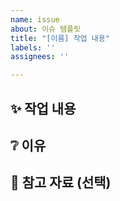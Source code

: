 ```yaml
---
name: issue
about: 이슈 템플릿
title: "[이름] 작업 내용"
labels: ''
assignees: ''

---
```


<!-- 제목 예시: [하상준] README.md 작성  -->

## ✨ 작업 내용
<!-- 어떤 수정 사항 또는 추가 사항이 있는지 작성합니다. -->

## ❔ 이유
<!-- 어떤 수정 사항 또는 추가 사항을 작업하게 된 이유를 작성합니다. -->

## 📎 참고 자료 (선택)
<!-- 관련 문서, 링크, 노션, 피그마 링크 등 -->